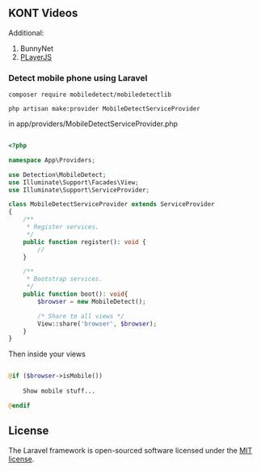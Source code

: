 ## KONT Videos

Additional:

1. BunnyNet
2. [PLayerJS](https://github.com/embedly/player.js)

### Detect mobile phone using Laravel

    composer require mobiledetect/mobiledetectlib

    php artisan make:provider MobileDetectServiceProvider

in app/providers/MobileDetectServiceProvider.php

```php

<?php

namespace App\Providers;

use Detection\MobileDetect;
use Illuminate\Support\Facades\View;
use Illuminate\Support\ServiceProvider;

class MobileDetectServiceProvider extends ServiceProvider
{
    /**
     * Register services.
     */
    public function register(): void {
        //
    }

    /**
     * Bootstrap services.
     */
    public function boot(): void{
        $browser = new MobileDetect();

        /* Share to all views */
        View::share('browser', $browser);
    }
}

```

Then inside your views

```php

@if ($browser->isMobile())
    
    Show mobile stuff...

@endif

```

## License

The Laravel framework is open-sourced software licensed under the [MIT license](https://opensource.org/licenses/MIT).
